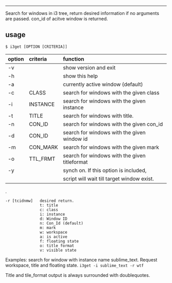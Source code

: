 
*******************************
Search for windows in i3 tree, return desired information
if no arguments are passed. con_id of acitve window is returned.

usage
-----
`$ i3get [OPTION [CRITERIA]]`

| **option** | **criteria** | **function**                   |
|:-------|:---------|:---------------------------|
| -v     |          | show version and exit
| -h     |          | show this help
| -a     |          | currently active window (default)
| -c     | CLASS    | search for windows with the given class
| -i     | INSTANCE | search for windows with the given instance
| -t     | TITLE    | search for windows with title.
| -n     | CON_ID   | search for windows with the given con_id
| -d     | CON_ID   | search for windows with the given window id
| -m     | CON_MARK | search for windows with the given mark
| -o     | TTL_FRMT | search for windows with the given titleformat
| -y     |          | synch on. If this option is included, 
|        |          | script will wait till target window exist.
  
.  

``` text
-r [tcidnmw]   desired return.
               t: title
               c: class
               i: instance
               d: Window ID
               n: Con_Id (default)
               m: mark
               w: workspace
               a: is active
               f: floating state
               o: title format
               v: visible state
```               

Examples:
search for window with instance name sublime_text. Request
workspace, title and floating state.
`i3get -i sublime_text -r wtf`

Title and tile_format output is always surrounded
with doublequotes.

